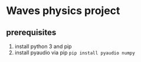# Waves physics project

## prerequisites
1. install python 3 and pip
2. install pyaudio via pip `pip install pyaudio numpy`